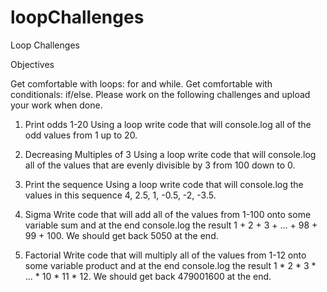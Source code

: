 # loopChallenges

Loop Challenges

Objectives

Get comfortable with loops: for and while.
Get comfortable with conditionals: if/else.
Please work on the following challenges and upload your work when done.

1. Print odds 1-20
    Using a loop write code that will console.log all of the odd values from 1 up to 20.

2. Decreasing Multiples of 3
    Using a loop write code that will console.log all of the values that are evenly divisible by 3 from 100 down to 0.

3. Print the sequence
    Using a loop write code that will console.log the values in this sequence 4, 2.5, 1, -0.5, -2, -3.5.

4. Sigma
    Write code that will add all of the values from 1-100 onto some variable sum and at the end console.log the result 1 + 2 + 3 + ... + 98 + 99 + 100. We should get back 5050 at the end.

5. Factorial
    Write code that will multiply all of the values from 1-12 onto some variable product and at the end console.log the result 1 * 2 * 3 * ... * 10 * 11 * 12. We should get back 479001600 at the end.
